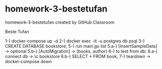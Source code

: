 # homework-3-bestetufan
homework-3-bestetufan created by GitHub Classroom

Beste Tufan

1-) docker-compose up -d
2-) docker exec -it -u postgres db psql
3-) CREATE DATABASE bookstore;
5-) run main.go list
    5.a-) [InsertSampleData] -> optional
    5.b-) [AutoMigration] -> (books, author)
6-) to test from db:
    6.a-) connect db -> \c bookstore
    6.b-) SELECT * FROM book;
7-) teardown -> docker-compose down
